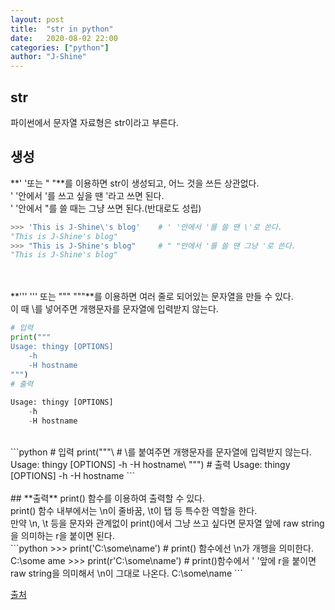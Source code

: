 ```yaml
---
layout: post
title:  "str in python"
date:   2020-08-02 22:00
categories: ["python"]
author: "J-Shine"
---
```


## **str**
파이썬에서 문자열 자료형은 str이라고 부른다.<br>

## **생성**
**' '또는 " "**를 이용하면 str이 생성되고, 어느 것을 쓰든 상관없다.<br>
' '안에서 '를 쓰고 싶을 땐 \'라고 쓰면 된다.<br>
' '안에서 "를 쓸 때는 그냥 쓰면 된다.(반대로도 성립)<br>
```python
>>> 'This is J-Shine\'s blog'    # ' '안에서 '를 쓸 땐 \'로 쓴다.
"This is J-Shine's blog"
>>> "This is J-Shine's blog"     # " "안에서 '를 쓸 땐 그냥 '로 쓴다.
"This is J-Shine's blog"
```
<br><br>
**''' ''' 또는 """ """**를 이용하면 여러 줄로 되어있는 문자열을 만들 수 있다.<br>
이 때 \를 넣어주면 개행문자를 문자열에 입력받지 않는다.
```python
# 입력
print("""
Usage: thingy [OPTIONS]
    -h
    -H hostname
""")
# 출력
                        
Usage: thingy [OPTIONS]
    -h
    -H hostname

```
<br>
```python
# 입력
print("""\                  # \를 붙여주면 개행문자를 문자열에 입력받지 않는다.
Usage: thingy [OPTIONS]
    -h
    -H hostname\
""")
# 출력        
Usage: thingy [OPTIONS]
    -h
    -H hostname
```
<br><br>
## **출력**
print() 함수를 이용하여 출력할 수 있다.<br>
print() 함수 내부에서는 \n이 줄바꿈, \t이 탭 등 특수한 역할을 한다.<br>
만약 \n, \t 등을 문자와 관계없이 print()에서 그냥 쓰고 싶다면 문자열 앞에 raw string을 의미하는 r을 붙이면 된다.<br>
```python
>>> print('C:\some\name')   # print() 함수에선 \n가 개행을 의미한다.
C:\some
ame
>>> print(r'C:\some\name')  # print()함수에서 ' '앞에 r을 붙이면 raw string을 의미해서 \n이 그대로 나온다.
C:\some\name
```

[출처](https://docs.python.org/3/tutorial/)
